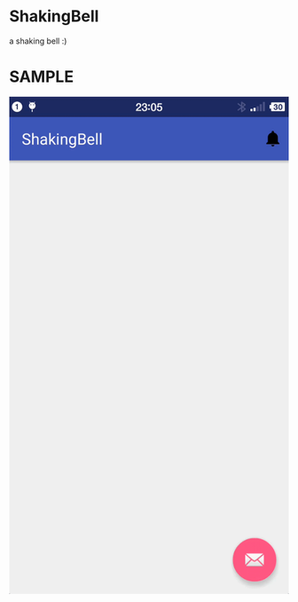 # ShakingBell
a shaking bell :)

SAMPLE
=====
[![look at the bell on the toolbar](video/Screenrecord.gif)](http://shinelikeamillion.github.io/images/Screenrecord.mp4)